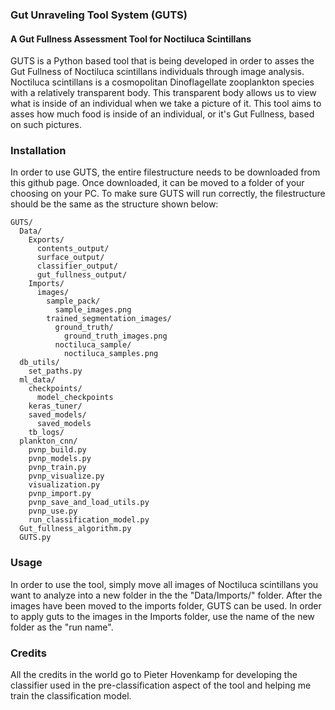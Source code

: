 ### Gut Unraveling Tool System (GUTS)
#### A Gut Fullness Assessment Tool for Noctiluca Scintillans

GUTS is a Python based tool that is being developed in order to asses the Gut Fullness of Noctiluca scintillans individuals through image analysis.
Noctiluca scintillans is a cosmopolitan Dinoflagellate zooplankton species with a relatively transparent body. This transparent body allows us to view what is inside of an individual when we take a picture of it. This tool aims to asses how much food is inside of an individual, or it's Gut Fullness, based on such pictures.


### Installation

In order to use GUTS, the entire filestructure needs to be downloaded from this github page. Once downloaded, it can be moved to a folder of your choosing on your PC. To make sure GUTS will run correctly, the filestructure should be the same as the structure shown below:

```
GUTS/
  Data/
    Exports/
      contents_output/
      surface_output/
      classifier_output/
      gut_fullness_output/
    Imports/
      images/
        sample_pack/
          sample_images.png
        trained_segmentation_images/
          ground_truth/
            ground_truth_images.png
          noctiluca_sample/
            noctiluca_samples.png
  db_utils/
    set_paths.py
  ml_data/
    checkpoints/
      model_checkpoints
    keras_tuner/
    saved_models/
      saved_models
    tb_logs/
  plankton_cnn/
    pvnp_build.py
    pvnp_models.py
    pvnp_train.py
    pvnp_visualize.py
    visualization.py
    pvnp_import.py
    pvnp_save_and_load_utils.py
    pvnp_use.py
    run_classification_model.py
  Gut_fullness_algorithm.py
  GUTS.py
```

### Usage

In order to use the tool, simply move all images of Noctiluca scintillans you want to analyze into a new folder in the the "Data/Imports/" folder.
After the images have been moved to the imports folder, GUTS can be used. In order to apply guts to the images in the Imports folder, use the name of the new folder as the "run name".

### Credits
All the credits in the world go to Pieter Hovenkamp for developing the classifier used in the pre-classification aspect of the tool and helping me train the classification model.
